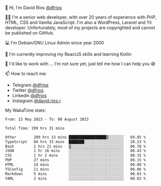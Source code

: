 👋 Hi, I'm David Rios [@dfrios](https://github.com/dfrios)

👨‍💻 I'm a senior web developer, with over 20 years of experience with PHP, HTML, CSS and Vanilla JavaScript. I'm also a WordPress, Laravel and Yii developer. Unfortunately, most of my projects are copyrighted and cannot be published on GitHub.

💻 I'm Debian/GNU Linux Admin since year 2000

🌱 I'm currently improving my ReactJS skills and learning Kotlin

💞️ I'd like to work with ... I'm not sure yet, just tell me how I can help you 😅


📫 How to reach me:
* Telegram [@dfrios](https://t.me/dfrios)
* Twitter [@dfrios](https://twitter.com/dfrios)
* Linkedin [@dfrios](https://linkedin.com/in/dfrios)
* Instagram [@david.rios.r](https://instagram.com/david.rios.r)



My WakaTime stats:
<!--START_SECTION:waka-->

```txt
From: 23 May 2023 - To: 08 August 2023

Total Time: 299 hrs 31 mins

Other        209 hrs 13 mins █████████████████▒░░░░░░░   69.85 %
TypeScript   84 hrs 33 mins  ███████░░░░░░░░░░░░░░░░░░   28.23 %
Bash         2 hrs 21 mins   ▒░░░░░░░░░░░░░░░░░░░░░░░░   00.78 %
JSON         1 hr 16 mins    ░░░░░░░░░░░░░░░░░░░░░░░░░   00.43 %
CSS          1 hr 2 mins     ░░░░░░░░░░░░░░░░░░░░░░░░░   00.35 %
PHP          27 mins         ░░░░░░░░░░░░░░░░░░░░░░░░░   00.15 %
HTML         14 mins         ░░░░░░░░░░░░░░░░░░░░░░░░░   00.08 %
TSConfig     11 mins         ░░░░░░░░░░░░░░░░░░░░░░░░░   00.06 %
Markdown     5 mins          ░░░░░░░░░░░░░░░░░░░░░░░░░   00.03 %
YAML         2 mins          ░░░░░░░░░░░░░░░░░░░░░░░░░   00.02 %
```

<!--END_SECTION:waka-->
